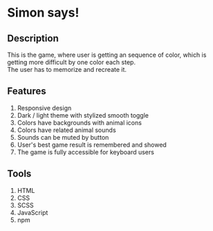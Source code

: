 # Simon says!

## Description

This is the game, where user is getting an sequence of color, which is getting more difficult by one color each step.\
The user has to memorize and recreate it.

## Features
1. Responsive design
2. Dark / light theme with stylized smooth toggle
3. Colors have backgrounds with animal icons
4. Colors have related animal sounds
5. Sounds can be muted by button
6. User's best game result is remembered and showed
7. The game is fully accessible for keyboard users 

## Tools

1. HTML
2. CSS
3. SCSS
4. JavaScript
5. npm
